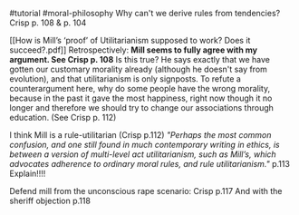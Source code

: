 #tutorial #moral-philosophy 
Why can't we derive rules from tendencies? Crisp p. 108 & p. 104

[[How is Mill’s ‘proof’ of Utilitarianism supposed to work? Does it succeed?.pdf]]
Retrospectively: **Mill seems to fully agree with my argument. See Crisp p. 108**
Is this true? He says exactly that we have gotten our customary morality already (although he doesn't say from evolution), and that utilitarianism is only signposts.
To refute a counterargument here, why do some people have the wrong morality, because in the past it gave the most happiness, right now though it no longer and therefore we should try to change our associations through education. (See Crisp p. 112)

I think Mill is a rule-utilitarian (Crisp p.112)
*"Perhaps the most common confusion, and one still found in much contemporary writing in ethics, is between a version of multi-level act utilitarianism, such as Mill’s, which advocates adherence to ordinary moral rules, and rule utilitarianism."* p.113
Explain!!!!

Defend mill from the unconscious rape scenario: Crisp p.117
And with the sheriff objection p.118
